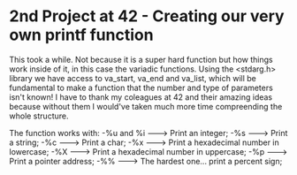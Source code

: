 # 2nd Project at 42 - Creating our very own printf function
This took a while. Not because it is a super hard function but how things work inside of it, in this case the variadic functions.
Using the <stdarg.h> library we have access to va_start, va_end and va_list, which will be fundamental to make a function that the number and type of parameters isn't known!
I have to thank my coleagues at 42 and their amazing ideas because without them I would've taken much more time compreending the whole structure.

The function works with:
-%u and %i ---> Print an integer;
-%s        ---> Print a string;
-%c        ---> Print a char;
-%x        ---> Print a hexadecimal number in lowercase;
-%X        ---> Print a hexadecimal number in uppercase;
-%p        ---> Print a pointer address;
-%%        ---> The hardest one... print a percent sign;
